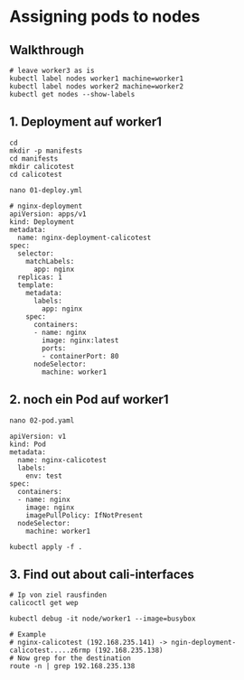 # Assigning pods to nodes 

## Walkthrough 

```
# leave worker3 as is 
kubectl label nodes worker1 machine=worker1
kubectl label nodes worker2 machine=worker2
kubectl get nodes --show-labels
```

## 1. Deployment auf worker1

```
cd
mkdir -p manifests
cd manifests
mkdir calicotest
cd calicotest
```

```
nano 01-deploy.yml
```

```
# nginx-deployment 
apiVersion: apps/v1
kind: Deployment
metadata:
  name: nginx-deployment-calicotest
spec:
  selector:
    matchLabels:
      app: nginx
  replicas: 1 
  template:
    metadata:
      labels:
        app: nginx
    spec:
      containers:
      - name: nginx
        image: nginx:latest
        ports:
        - containerPort: 80
      nodeSelector:
        machine: worker1
```

## 2. noch ein Pod auf worker1 

```
nano 02-pod.yaml
```

``` 
apiVersion: v1
kind: Pod
metadata:
  name: nginx-calicotest
  labels:
    env: test
spec:
  containers:
  - name: nginx
    image: nginx
    imagePullPolicy: IfNotPresent
  nodeSelector:
    machine: worker1
```



```
kubectl apply -f .
```
## 3. Find out about cali-interfaces 

```
# Ip von ziel rausfinden 
calicoctl get wep
```

```
kubectl debug -it node/worker1 --image=busybox  
```

```
# Example 
# nginx-calicotest (192.168.235.141) -> ngin-deployment-calicotest.....z6rmp (192.168.235.138)
# Now grep for the destination 
route -n | grep 192.168.235.138 
```
